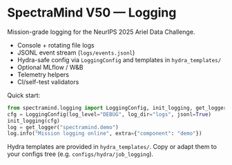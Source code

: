 # SpectraMind V50 — Logging

Mission-grade logging for the NeurIPS 2025 Ariel Data Challenge.

* Console + rotating file logs
* JSONL event stream (`logs/events.jsonl`)
* Hydra-safe config via `LoggingConfig` and templates in `hydra_templates/`
* Optional MLflow / W&B
* Telemetry helpers
* CI/self-test validators

Quick start:

```python
from spectramind.logging import LoggingConfig, init_logging, get_logger
cfg = LoggingConfig(log_level="DEBUG", log_dir="logs", jsonl=True)
init_logging(cfg)
log = get_logger("spectramind.demo")
log.info("Mission logging online", extra={"component": "demo"})
```

Hydra templates are provided in `hydra_templates/`. Copy or adapt them to your
configs tree (e.g. `configs/hydra/job_logging`).
